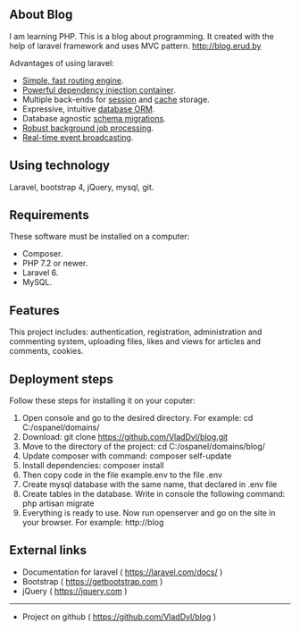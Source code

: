 
## About Blog

I am learning PHP. This is a blog about programming. It created with the help of laravel framework and uses MVC pattern.
http://blog.erud.by

Advantages of using laravel:
- [Simple, fast routing engine](https://laravel.com/docs/routing).
- [Powerful dependency injection container](https://laravel.com/docs/container).
- Multiple back-ends for [session](https://laravel.com/docs/session) and [cache](https://laravel.com/docs/cache) storage.
- Expressive, intuitive [database ORM](https://laravel.com/docs/eloquent).
- Database agnostic [schema migrations](https://laravel.com/docs/migrations).
- [Robust background job processing](https://laravel.com/docs/queues).
- [Real-time event broadcasting](https://laravel.com/docs/broadcasting).

## Using technology

Laravel, bootstrap 4, jQuery, mysql, git.

## Requirements

These software must be installed on a computer:
- Composer.
- PHP 7.2 or newer.
- Laravel 6.
- MySQL.

## Features

This project includes: authentication, registration, administration and commenting system, uploading files, likes and views for articles and comments, cookies.

## Deployment steps

Follow these steps for installing it on your coputer:
1. Open console and go to the desired directory. For example: cd C:/ospanel/domains/
2. Download: git clone https://github.com/VladDvl/blog.git
3. Move to the directory of the project: cd C:/ospanel/domains/blog/
4. Update composer with command: composer self-update
5. Install dependencies: composer install
6. Then copy code in the file example.env to the file .env
7. Create mysql database with the same name, that declared in .env file
8. Create tables in the database. Write in console the following command: php artisan migrate
9. Everything is ready to use. Now run openserver and go on the site in your browser. For example: http://blog

## External links

- Documentation for laravel ( https://laravel.com/docs/ )
- Bootstrap ( https://getbootstrap.com )
- jQuery ( https://jquery.com )

---------

- Project on github ( https://github.com/VladDvl/blog )